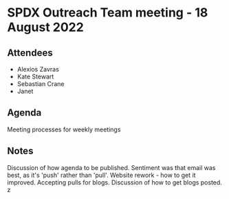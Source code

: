 # SPDX Outreach Team meeting - 18 August 2022

## Attendees

* Alexios Zavras
* Kate Stewart
* Sebastian Crane
* Janet

## Agenda

Meeting processes for weekly meetings

## Notes

Discussion of how agenda to be published. Sentiment was that email was best, as it's 'push' rather than 'pull'.
Website rework - how to get it improved.    Accepting pulls for blogs.
Discussion of how to get blogs posted. 
z
